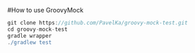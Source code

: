 #How to use GroovyMock 
``` groovy
git clone https://github.com/PavelKa/groovy-mock-test.git
cd groovy-mock-test
gradle wrapper
./gradlew test
```